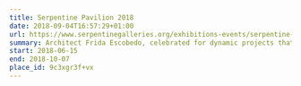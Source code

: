 ```yaml
---
title: Serpentine Pavilion 2018
date: 2018-09-04T16:57:29+01:00
url: https://www.serpentinegalleries.org/exhibitions-events/serpentine-pavilion-2018-designed-frida-escobedo
summary: Architect Frida Escobedo, celebrated for dynamic projects that reactivate urban space is commissioned to design this year’s pavilion.
start: 2018-06-15
end: 2018-10-07
place_id: 9c3xgr3f+vx
---
```

